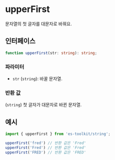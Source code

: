 # upperFirst

문자열의 첫 글자를 대문자로 바꿔요.

## 인터페이스

```typescript
function upperFirst(str: string): string;
```

### 파라미터

- `str` (`string`): 바꿀 문자열.

### 반환 값

(`string`) 첫 글자가 대문자로 바뀐 문자열.

## 예시

```typescript
import { upperFirst } from 'es-toolkit/string';

upperFirst('fred') // 반환 값은 'Fred'
upperFirst('Fred') // 반환 값은 'Fred'
upperFirst('FRED') // 반환 값은 'FRED'
```